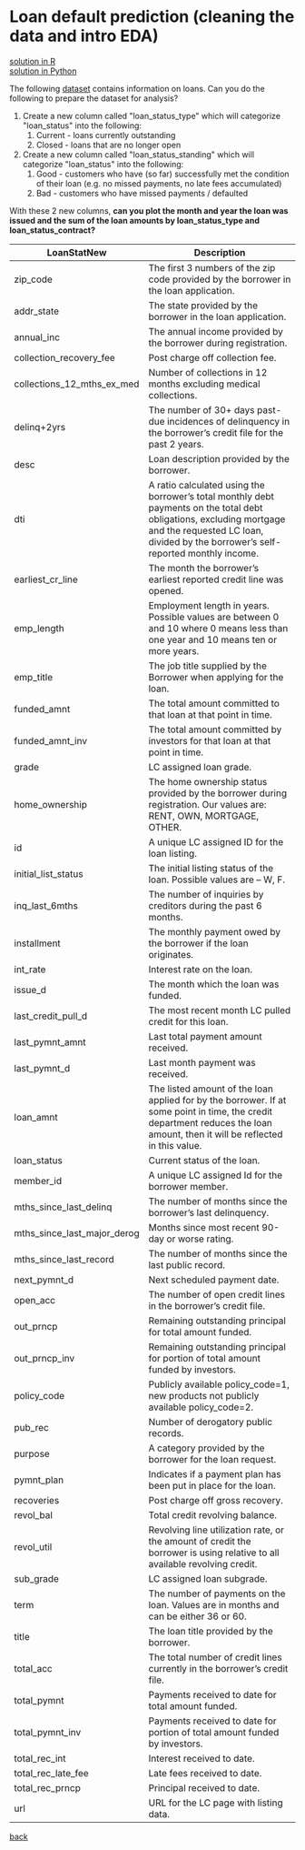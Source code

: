 # Loan default prediction (cleaning the data and intro EDA)

[solution in R](solution-r.md) <br>
[solution in Python](solution-python.md)

The following [dataset](https://drive.google.com/drive/u/1/folders/165cvqQC_fgUg1njfjSSY64Wu-P54wfna) contains information on loans. Can you do the following to prepare the dataset for analysis?

1. Create a new column called "loan_status_type" which will categorize "loan_status" into the following:
    1. Current - loans currently outstanding
    1. Closed - loans that are no longer open
1. Create a new column called "loan_status_standing" which will categorize "loan_status" into the following:
    1. Good - customers who have (so far) successfully met the condition of their loan (e.g. no missed payments, no late fees accumulated)
    1. Bad - customers who have missed payments / defaulted
    
With these 2 new columns, <b>can you plot the month and year the loan was issued and the sum of the loan amounts by loan_status_type and loan_status_contract?</b>

| <b> LoanStatNew </b>        | <b> Description </b> |
| --------------------------- | -------------------- |
| zip_code                    | The first 3 numbers of the zip code provided by the borrower in the loan application. |
| addr_state                  | The state provided by the borrower in the loan application. |
| annual_inc                  | The annual income provided by the borrower during registration.|
| collection_recovery_fee     | Post charge off collection fee. |
| collections_12_mths_ex_med  | Number of collections in 12 months excluding medical collections. |
| delinq+2yrs                 | The number of 30+ days past-due incidences of delinquency in the borrower’s credit file for the past 2 years. |
| desc                        | Loan description provided by the borrower. |
| dti                         | A ratio calculated using the borrower’s total monthly debt payments on the total debt obligations, excluding mortgage and the requested LC loan, divided by the borrower’s self-reported monthly income.|
| earliest_cr_line            | The month the borrower’s earliest reported credit line was opened. |
| emp_length                  | Employment length in years. Possible values are between 0 and 10 where 0 means less than one year and 10 means ten or more years.|
| emp_title                   | The job title supplied by the Borrower when applying for the loan. |
| funded_amnt                 | The total amount committed to that loan at that point in time. |
| funded_amnt_inv             | The total amount committed by investors for that loan at that point in time. |
| grade                       | LC assigned loan grade. |
| home_ownership              | The home ownership status provided by the borrower during registration. Our values are: RENT, OWN, MORTGAGE, OTHER. |
| id                          | A unique LC assigned ID for the loan listing. |
| initial_list_status         | The initial listing status of the loan. Possible values are – W, F. |
| inq_last_6mths              | The number of inquiries by creditors during the past 6 months. |
| installment                 | The monthly payment owed by the borrower if the loan originates. |
| int_rate                    | Interest rate on the loan. |
| issue_d                     | The month which the loan was funded. |
| last_credit_pull_d          | The most recent month LC pulled credit for this loan. |
| last_pymnt_amnt             | Last total payment amount received. |
| last_pymnt_d                | Last month payment was received. |
| loan_amnt                   | The listed amount of the loan applied for by the borrower. If at some point in time, the credit department reduces the loan amount, then it will be reflected in this value. |
| loan_status                 | Current status of the loan. |
| member_id                   | A unique LC assigned Id for the borrower member. |
| mths_since_last_delinq      | The number of months since the borrower’s last delinquency. |
| mths_since_last_major_derog | Months since most recent 90-day or worse rating. |
| mths_since_last_record      | The number of months since the last public record. |
| next_pymnt_d                | Next scheduled payment date. |
| open_acc                    | The number of open credit lines in the borrower’s credit file. |
| out_prncp                   | Remaining outstanding principal for total amount funded. |
| out_prncp_inv               | Remaining outstanding principal for portion of total amount funded by investors. |
| policy_code                 | Publicly available policy_code=1, new products not publicly available policy_code=2. |
| pub_rec                     | Number of derogatory public records. |
| purpose                     | A category provided by the borrower for the loan request. |
| pymnt_plan                  | Indicates if a payment plan has been put in place for the loan. |
| recoveries                  | Post charge off gross recovery. |
| revol_bal                   | Total credit revolving balance. |
| revol_util                  | Revolving line utilization rate, or the amount of credit the borrower is using relative to all available revolving credit. |
| sub_grade                   | LC assigned loan subgrade. |
| term                        | The number of payments on the loan. Values are in months and can be either 36 or 60. |
| title                       | The loan title provided by the borrower. |
| total_acc                   | The total number of credit lines currently in the borrower’s credit file. |
| total_pymnt                 | Payments received to date for total amount funded. |
| total_pymnt_inv             | Payments received to date for portion of total amount funded by investors. |
| total_rec_int               | Interest received to date. |
| total_rec_late_fee          | Late fees received to date. |
| total_rec_prncp             | Principal received to date. |
| url                         | URL for the LC page with listing data. |

[back](https://project-dmaestro.github.io/data-interview-qs)
